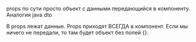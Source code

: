 props по сути просто объект с данными передающийся в компоненту. Аналогия java dto

В  props  лежат данные.
Props приходят ВСЕГДА в компонент. Если мы ничего не передали, то там будет объект без полей {}.
